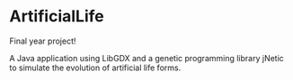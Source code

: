 ArtificialLife
==============

Final year project!

A Java application using LibGDX and a genetic programming library jNetic to simulate the evolution of artificial life forms.


